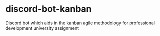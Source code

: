 # discord-bot-kanban
 Discord bot which aids in the kanban agile methodology for professional development university assignment
